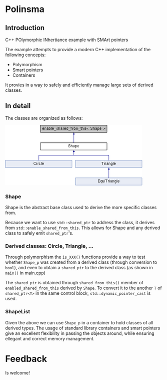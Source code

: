 # Polinsma

## Introduction

C++ POlymorphic INhertiance example with SMArt pointers

The example attempts to provide a modern C++ implementation of the following concepts:
  * Polymorphism
  * Smart pointers
  * Containers 

It provies in a way to safely and efficiently manage large sets of derived classes.

## In detail

The classes are organized as follows:

![classShape](doc/classShape.png)

### Shape

Shape is the abstract base class used to derive the more specific classes from.  

Because we want to use `std::shared_ptr` to address the class, it derives from `std::enable_shared_from_this`. This allows for Shape and any derived class to safely emit `shared_ptr`'s.

### Derived classes: Circle, Triangle, ...

Through polymorphism the `is_XXX()` functions provide a way to test whether `Shape_p` was created from a derived class (through conversion to `bool`), and even to obtain a `shared_ptr` to the derived class (as shown in `main()` in main.cpp)

The `shared_ptr` is obtained through `shared_from_this()` member of `enabled_shared_from_this` derived by `Shape`. To convert it to the another `T` of  `shared_ptr<T>` in the same control block, `std::dynamic_pointer_cast` is used.

### ShapeList

Given the above we can use `Shape_p` in a container to hold classes of all derived types. The usage of standard library containers and smart pointers give an excellent flexibility in passing the objects around, while ensuring ellegant and correct memory management.

# Feedback

Is welcome!


